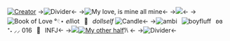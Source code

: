 [![Creator](https://media.discordapp.net/attachments/1111741610951196673/1185924597581889687/Creator.png?ex=65916159&is=657eec59&hm=77962646aa383ad15658f3c8696d784edc0eb742348a0336b5388275fd6fc433&=&format=webp&quality=lossless&width=87&height=37)](https://retrospring.net/@putrifiedcorpse)
->![Divider](https://media.discordapp.net/attachments/1111741610951196673/1185918745621844058/Divider1_1.png?ex=65915be6&is=657ee6e6&hm=8e84c558b2fd9da6ac570d66c113c863bd36014e51aedb967094b4b777214224&=&format=webp&quality=lossless&width=500&height=37)<-
->![My love, is mine all mine](https://media.discordapp.net/attachments/1111741610951196673/1185915958318071818/My_love_is_mine_all_mine_1.png?ex=6591594d&is=657ee44d&hm=a4f42709df6d9fe32a078211d509c587d5dc4d31d5e8443ba82641ed830bfad1&=&format=webp&quality=lossless&width=312&height=327)<-
->![](https://cdn.discordapp.com/attachments/1064597015503315054/1103303377191960596/Untitled2128_20230503135310.png)<-
->![Book of Love](https://media.discordapp.net/attachments/1111741610951196673/1185910432209313843/Proyecto_nuevo_8.png?ex=65915428&is=657edf28&hm=bd5adc2992bb48b780bdca985b8f0d53ce35be296bc609acfeac1ff273b65e74&=&format=webp&quality=lossless&width=25&height=23)  °𓏲⋆ *ell*iot⠀🧺⠀*dollself* ![Candle](https://media.discordapp.net/attachments/1111741610951196673/1185910432507117568/Candle_1.png?ex=65915428&is=657edf28&hm=d31ebd0e882259898ec480adbb1e301571175fb57c7c3e7d119279020de44cf7&=&format=webp&quality=lossless&width=25&height=35)<-
->![ambi](https://media.discordapp.net/attachments/1142626867527024670/1142688200553402438/Untitled173_20230819235003.png?width=20&height=20)⠀![boyfluff](https://media.discordapp.net/attachments/1142626867527024670/1142688201476157500/Untitled173_20230819235136.png?width=20&height=20)⠀ʚɞ ⁺˖ ⸝⸝  016⠀🥧⠀INFJ<-
->![](https://media.discordapp.net/attachments/1111741610951196673/1185916281224970371/Proyecto_nuevo_10.png?ex=6591599a&is=657ee49a&hm=474fe532c1b5bda19aa209b0743024487ba6700079e3a8d5d349f572c283fa49&=&format=webp&quality=lossless&width=31&height=25)[![My other half](https://media.discordapp.net/attachments/1111741610951196673/1185914368240648333/MOSHED-2023-12-17-13-0-34.gif?ex=659157d2&is=657ee2d2&hm=5a158e25c55985d0b594229f3e43d7e1d91b811c471b27fdb92bae3b7d98698a&=&width=250&height=41)](https://rentry.co/redlightdistrict)𐙚 <-
->![Divider](https://media.discordapp.net/attachments/1111741610951196673/1185919044965109813/Divider2.png?ex=65915c2d&is=657ee72d&hm=95e7a8bb9058c18d74f4480816923c870c0bf85cc31a5ef14d0878d116f32e11&=&format=webp&quality=lossless&width=500&height=37)<-